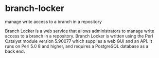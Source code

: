 # branch-locker
manage write access to a branch in a repository

Branch Locker is a web service that allows administrators to manage write
access to a branch in a repository.  Branch Locker is written using the Perl
Catalyst module version 5.90077 which supplies a web GUI and an API.  It runs on Perl 5.0
8 and higher, and requires a PostgreSQL database as a back end.
